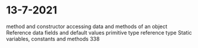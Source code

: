 # 13-7-2021

method and constructor
accessing data and methods of an object
Reference data fields and default values
primitive type reference type
Static variables, constants and methods 338


